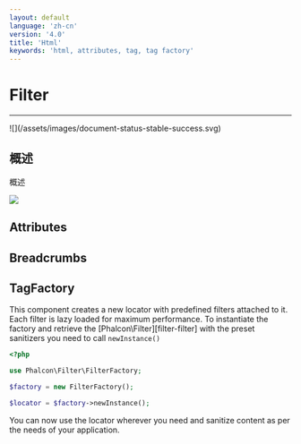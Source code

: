 ```yaml
---
layout: default
language: 'zh-cn'
version: '4.0'
title: 'Html'
keywords: 'html, attributes, tag, tag factory'
---
```


# Filter
<hr />
![](/assets/images/document-status-stable-success.svg)

## 概述
概述

![](/assets/images/content/filter-sql.png)


## Attributes
## Breadcrumbs
## TagFactory
This component creates a new locator with predefined filters attached to it. Each filter is lazy loaded for maximum performance. To instantiate the factory and retrieve the \[Phalcon\Filter\]\[filter-filter\] with the preset sanitizers you need to call `newInstance()`

```php
<?php

use Phalcon\Filter\FilterFactory;

$factory = new FilterFactory();

$locator = $factory->newInstance();
```

You can now use the locator wherever you need and sanitize content as per the needs of your application. 

